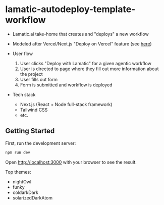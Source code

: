 # lamatic-autodeploy-template-workflow

- Lamatic.ai take-home that creates and "deploys" a new workflow
- Modeled after Vercel/Next.js "Deploy on Vercel" feature (see [here](https://vercel.com/templates/next.js/nextjs-boilerplate))

- User flow
  1. User clicks "Deploy with Lamatic" for a given agentic workflow
  2. User is directed to page where they fill out more information about the project
  3. User fills out form
  4. Form is submitted and workflow is deployed
- Tech stack
  - Next.js (React + Node full-stack framework)
  - Tailwind CSS
  - etc.

## Getting Started

First, run the development server:

```bash
npm run dev
```

Open [http://localhost:3000](http://localhost:3000) with your browser to see the result.

Top themes:

- nightOwl
- funky
- coldarkDark
- solarizedDarkAtom
